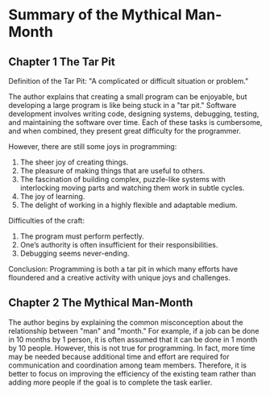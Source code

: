 # Summary of the Mythical Man-Month
## Chapter 1 The Tar Pit 
Definition of the Tar Pit: "A complicated or difficult situation or problem."

The author explains that creating a small program can be enjoyable, but developing a large program is like being stuck in a "tar pit." Software development involves writing code, designing systems, debugging, testing, and maintaining the software over time. Each of these tasks is cumbersome, and when combined, they present great difficulty for the programmer.

However, there are still some joys in programming:
1. The sheer joy of creating things.
2. The pleasure of making things that are useful to others.
3. The fascination of building complex, puzzle-like systems with interlocking moving parts and watching them work in subtle cycles.
4. The joy of learning.
5. The delight of working in a highly flexible and adaptable medium.

Difficulties of the craft:
1. The program must perform perfectly.
2. One’s authority is often insufficient for their responsibilities.
3. Debugging seems never-ending.

Conclusion: Programming is both a tar pit in which many efforts have floundered and a creative activity with unique joys and challenges.

## Chapter 2 The Mythical Man-Month 

The author begins by explaining the common misconception about the relationship between "man" and "month." For example, if a job can be done in 10 months by 1 person, it is often assumed that it can be done in 1 month by 10 people. However, this is not true for programming. In fact, more time may be needed because additional time and effort are required for communication and coordination among team members. Therefore, it is better to focus on improving the efficiency of the existing team rather than adding more people if the goal is to complete the task earlier.
